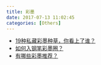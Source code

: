 ```yaml
---
title: 彩墨
date: 2017-07-13 11:02:45
categories: [Others]
---
```


* [19种私藏彩墨种草，你看上了谁？](https://zhongce.sina.com.cn/article/view/4496/?pos=18)
* [如何入钢笔彩墨圈？](https://www.zhihu.com/question/54333086)
* [有哪些彩墨推荐？](https://www.zhihu.com/question/26040443/answer/49203320)
